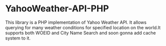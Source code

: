 # YahooWeather-API-PHP
This library is a PHP implementation of Yahoo Weather API. It allows querying for many weather conditions for specified location on the world.It supports both WOEID and City Name Search and soon gonna add cache system to it.
